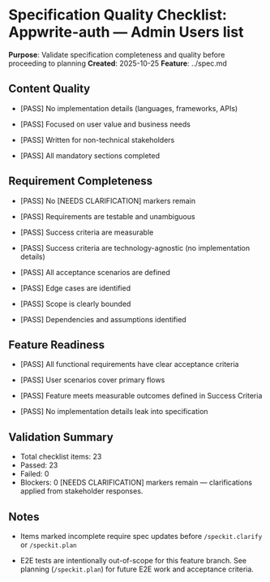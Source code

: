 # Specification Quality Checklist: Appwrite-auth — Admin Users list

**Purpose**: Validate specification completeness and quality before proceeding to planning
**Created**: 2025-10-25
**Feature**: ../spec.md

## Content Quality

- [PASS] No implementation details (languages, frameworks, APIs)

- [PASS] Focused on user value and business needs

- [PASS] Written for non-technical stakeholders

- [PASS] All mandatory sections completed

## Requirement Completeness

- [PASS] No [NEEDS CLARIFICATION] markers remain

- [PASS] Requirements are testable and unambiguous

- [PASS] Success criteria are measurable

- [PASS] Success criteria are technology-agnostic (no implementation details)

- [PASS] All acceptance scenarios are defined

- [PASS] Edge cases are identified

- [PASS] Scope is clearly bounded

- [PASS] Dependencies and assumptions identified

## Feature Readiness

- [PASS] All functional requirements have clear acceptance criteria

- [PASS] User scenarios cover primary flows

- [PASS] Feature meets measurable outcomes defined in Success Criteria

- [PASS] No implementation details leak into specification

## Validation Summary

- Total checklist items: 23
- Passed: 23
- Failed: 0
- Blockers: 0 [NEEDS CLARIFICATION] markers remain — clarifications applied from stakeholder responses.

## Notes

- Items marked incomplete require spec updates before `/speckit.clarify` or `/speckit.plan`

- E2E tests are intentionally out-of-scope for this feature branch. See planning (`/speckit.plan`) for future E2E work and acceptance criteria.
